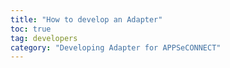 ```yaml
---
title: "How to develop an Adapter"
toc: true
tag: developers
category: "Developing Adapter for APPSeCONNECT"
---
```

